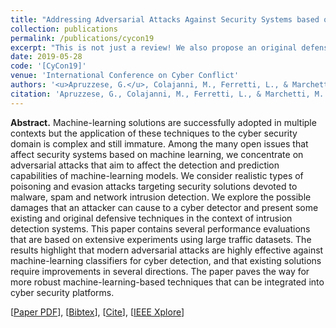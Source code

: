 ```yaml
---
title: "Addressing Adversarial Attacks Against Security Systems based on Machine Learning"
collection: publications
permalink: /publications/cycon19
excerpt: "This is not just a review! We also propose an original defense against Poisoning!"
date: 2019-05-28
code: '[CyCon19]'
venue: 'International Conference on Cyber Conflict'
authors: '<u>Apruzzese, G.</u>, Colajanni, M., Ferretti, L., & Marchetti, M.'
citation: 'Apruzzese, G., Colajanni, M., Ferretti, L., & Marchetti, M. (2019, May). "Addressing Adversarial Attacks Against Security Systems based on Machine Learning. In <i>2019 11th International Conference on Cyber Conflict (CyCon)</i> (Vol. 900, pp. 1-18). IEEE.'
---
```

<b>Abstract.</b> Machine-learning solutions are successfully adopted in multiple contexts but the application of these techniques to the cyber security domain is complex and still immature. Among the many open issues that affect security systems based on machine learning, we concentrate on adversarial attacks that aim to affect the detection and prediction capabilities of machine-learning models. We consider realistic types of poisoning and evasion attacks targeting security solutions devoted to malware, spam and network intrusion detection. We explore the possible damages that an attacker can cause to a cyber detector and present some existing and original defensive techniques in the context of intrusion detection systems. This paper contains several performance evaluations that are based on extensive experiments using large traffic datasets. The results highlight that modern adversarial attacks are highly effective against machine-learning classifiers for cyber detection, and that existing solutions require improvements in several directions. The paper paves the way for more robust machine-learning-based techniques that can be integrated into cyber security platforms.

[[Paper PDF](https://gioapru.github.io/files/papers/cycon19/cycon19.pdf)], [[Bibtex](https://gioapru.github.io/files/papers/cycon19/cycon19.bib)], [[Cite](https://gioapru.github.io/files/papers/cycon19/cycon19_cite.html)], [[IEEE Xplore](https://ieeexplore.ieee.org/abstract/document/8756865)]